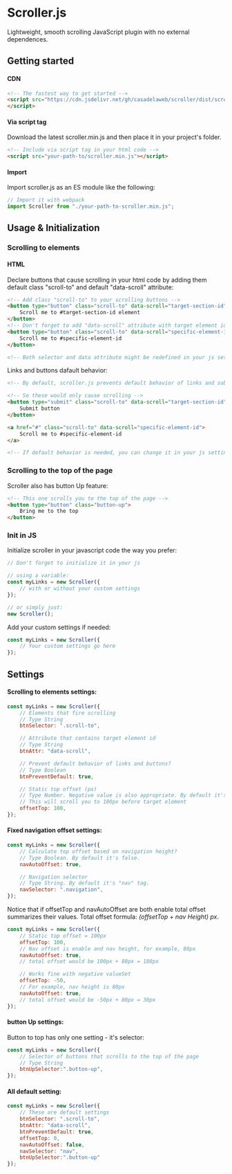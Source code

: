 # Scroller.js

Lightweight, smooth scrolling JavaScript plugin with no external dependences.

## Getting started

#### CDN
```html
<!-- The fastest way to get started -->
<script src="https://cdn.jsdelivr.net/gh/casadelaweb/scroller/dist/scroller.min.js>">
</script>
```

#### Via script tag
Download the latest scroller.min.js and then place it in your project's folder.

```html
<!-- Include via script tag in your html code -->
<script src="your-path-to/scroller.min.js"></script>
```
#### Import
Import scroller.js as an ES module like the following:

```js 
// Import it with webpack
import Scroller from "./your-path-to-scroller.min.js";
```

## Usage & Initialization

### Scrolling to elements

#### HTML
Declare buttons that cause scrolling in your html code by adding them default class "scroll-to" and default "data-scroll" attribute:
```html
<!-- Add class "scroll-to" to your scrolling buttons -->
<button type="button" class="scroll-to" data-scroll="target-section-id">
    Scroll me to #target-section-id element
</button>
<!-- Don't forget to add "data-scroll" attribute with target element id-->
<button type="button" class="scroll-to" data-scroll="specific-element-id">
    Scroll me to #specific-element-id
</button>

<!-- Both selector and data attribute might be redefined in your js settings -->
```

Links and buttons dafault behavior:
```html
<!-- By default, scroller.js prevents default behavior of links and submit buttons -->

<!-- So these would only cause scrolling -->
<button type="submit" class="scroll-to" data-scroll="target-section-id">
    Submit button
</button>

<a href="#" class="scroll-to" data-scroll="specific-element-id">
    Scroll me to #specific-element-id
</a>

<!-- If default behavior is needed, you can change it in your js settings -->

```

### Scrolling to the top of the page
Scroller also has button Up feature:
```html
<!-- This one scrolls you to the top of the page -->
<button type="button" class="button-up">
    Bring me to the top
</button>
```

### Init in JS
Initialize scroller in your javascript code the way you prefer:

```js
// Don't forget to initialize it in your js

// using a variable:
const myLinks = new Scroller({
    // with or without your custom settings
});

// or simply just:
new Scroller();
```

Add your custom settings if needed:

```js
const myLinks = new Scroller({
    // Your custom settings go here
});
```
## Settings

#### Scrolling to elements settings:

```js 
const myLinks = new Scroller({
    // Elements that fire scrolling
    // Type String
    btnSelector: ".scroll-to",

    // Attribute that contains target element id
    // Type String
    btnAttr: "data-scroll",

    // Prevent default behavior of links and buttons?
    // Type Boolean
    btnPreventDefault: true,

    // Static top offset (px)
    // Type Number. Negative value is also appropriate. By default it's 0px.
    // This will scroll you to 100px before target element
    offsetTop: 100,
});
```
#### Fixed navigation offset settings:
```js 
const myLinks = new Scroller({
    // Calculate top offset based on navigation height?
    // Type Boolean. By default it's false.
    navAutoOffset: true,

    // Navigation selector
    // Type String. By default it's "nav" tag.
    navSelector: ".navigation",
});
```

Notice that if offsetTop and navAutoOffset are both enable total offset summarizes their values. Total offset formula: *(offsetTop + nav Height) px*.
```js
const myLinks = new Scroller({
    // Static top offset = 100px
    offsetTop: 100,
    // Nav offset is enable and nav height, for example, 80px
    navAutoOffset: true,
    // total offset would be 100px + 80px = 180px

    // Works fine with negative valueSet
    offsetTop: -50,
    // For example, nav height is 80px
    navAutoOffset: true,
    // total offset would be -50px + 80px = 30px
});
```

#### button Up settings:
Button to top has only one setting - it's selector:
```js 
const myLinks = new Scroller({
    // Selector of buttons that scrolls to the top of the page
    // Type String
    btnUpSelector:".button-up",
});
```

#### All default setting:
```js 
const myLinks = new Scroller({
    // These are default settings
    btnSelector: ".scroll-to",
    btnAttr: "data-scroll",
    btnPreventDefault: true,
    offsetTop: 0,
    navAutoOffset: false,
    navSelector: "nav",
    btnUpSelector:".button-up"
});
```
